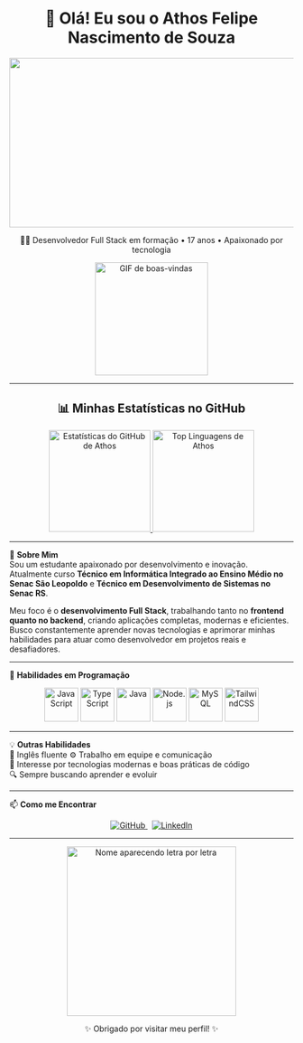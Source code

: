 <h1 align="center">👋 Olá! Eu sou o Athos Felipe Nascimento de Souza</h1>

<p align="center">
  <img loading="lazy" width="600" height="300" src="https://text.media.giphy.com/v1/media/giphy.gif?token=eyJhbGciOiJIUzI1NiIsInR5cCI6IkpXVCJ9.eyJrZXkiOiJwcm9kLTIwMjAtMDQtMjIiLCJzdHlsZSI6ImJsZXNzIiwidGV4dCI6IkF0aG9zJTIwRmVsaXBlIiwiaWF0IjoxNzU2ODQ5MDU5fQ.SWZfry1GJnKyDnP3XbpsajSjlXNWQldZL1LBa0ERiYg">
</p>

<p align="center">
  🧑‍💻 Desenvolvedor Full Stack em formação • 17 anos • Apaixonado por tecnologia
</p>

<p align="center">
  <img src="https://media1.giphy.com/media/v1.Y2lkPTc5MGI3NjExbG45eWRsYmE2dnRmNTY0MTFrM29qeHE3NHBobTV1aGQxdzR2c2UyciZlcD12MV9pbnRlcm5hbF9naWZfYnlfaWQmY3Q9Zw/78XCFBGOlS6keY1Bil/giphy.gif" width="200" height="200" alt="GIF de boas-vindas" />
</p>

---

<h2 align="center">📊 Minhas Estatísticas no GitHub</h2>

<p align="center">
  <a href="https://github.com/Souzathos" target="_blank" rel="noopener noreferrer">
    <img height="180em" src="https://github-readme-stats.vercel.app/api?username=Souzathos&show_icons=true&theme=dark&include_all_commits=true&count_private=true&hide_border=true&border_radius=10" alt="Estatísticas do GitHub de Athos" />
    <img height="180em" src="https://github-readme-stats.vercel.app/api/top-langs/?username=Souzathos&layout=compact&langs_count=16&theme=dark&hide_border=true&border_radius=10" alt="Top Linguagens de Athos" />
  </a>
</p>

---

🚀 **Sobre Mim**  
Sou um estudante apaixonado por desenvolvimento e inovação.  
Atualmente curso **Técnico em Informática Integrado ao Ensino Médio no Senac São Leopoldo** e **Técnico em Desenvolvimento de Sistemas no Senac RS**.  

Meu foco é o **desenvolvimento Full Stack**, trabalhando tanto no **frontend quanto no backend**, criando aplicações completas, modernas e eficientes.  
Busco constantemente aprender novas tecnologias e aprimorar minhas habilidades para atuar como desenvolvedor em projetos reais e desafiadores.

---

🧠 **Habilidades em Programação**
<p align="center">
  <img src="https://cdn.jsdelivr.net/gh/devicons/devicon/icons/javascript/javascript-original.svg" alt="JavaScript" width="60" height="60" />
  <img src="https://cdn.jsdelivr.net/gh/devicons/devicon/icons/typescript/typescript-original.svg" alt="TypeScript" width="60" height="60" />
  <img src="https://cdn.jsdelivr.net/gh/devicons/devicon/icons/java/java-original.svg" alt="Java" width="60" height="60" />
  <img src="https://cdn.jsdelivr.net/gh/devicons/devicon/icons/nodejs/nodejs-original.svg" alt="Node.js" width="60" height="60" />
  <img src="https://cdn.jsdelivr.net/gh/devicons/devicon/icons/mysql/mysql-original.svg" alt="MySQL" width="60" height="60" />
  <img src="https://cdn.jsdelivr.net/gh/devicons/devicon/icons/tailwindcss/tailwindcss-original.svg" alt="TailwindCSS" width="60" height="60" />
</p>

---

💡 **Outras Habilidades**  
📘 Inglês fluente 
⚙️ Trabalho em equipe e comunicação  
🚀 Interesse por tecnologias modernas e boas práticas de código  
🔍 Sempre buscando aprender e evoluir  

---

📫 **Como me Encontrar**
<p align="center">
  <a href="https://github.com/AthosSouza" target="_blank" rel="noopener noreferrer">
    <img src="https://img.shields.io/badge/GitHub-AthosSouza-181717?style=for-the-badge&logo=github&logoColor=white" alt="GitHub" />
  </a>
  &nbsp;
  <a href="https://www.linkedin.com/in/athos-souza-020a69343" target="_blank" rel="noopener noreferrer">
    <img src="https://img.shields.io/badge/LinkedIn-Athos%Souza-0A66C2?style=for-the-badge&logo=linkedin&logoColor=white" alt="LinkedIn" />
  </a>
</p>

---

<p align="center">
  <img src="https://media.giphy.com/media/l0MYt5jPR6QX5pnqM/giphy.gif" alt="Nome aparecendo letra por letra" width="300" />
</p>

<p align="center">✨ Obrigado por visitar meu perfil! ✨</p>
